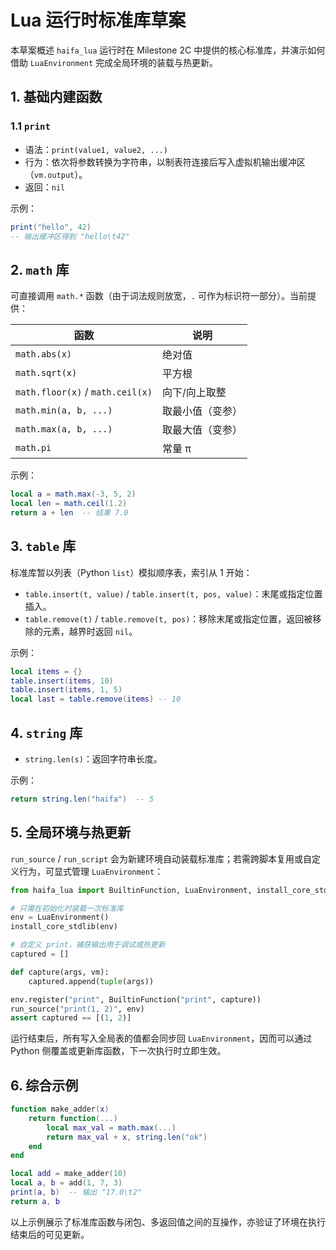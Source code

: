 # Lua 运行时标准库草案

本草案概述 `haifa_lua` 运行时在 Milestone 2C 中提供的核心标准库，并演示如何借助 `LuaEnvironment` 完成全局环境的装载与热更新。

## 1. 基础内建函数

### 1.1 `print`
- 语法：`print(value1, value2, ...)`
- 行为：依次将参数转换为字符串，以制表符连接后写入虚拟机输出缓冲区（`vm.output`）。
- 返回：`nil`

示例：
```lua
print("hello", 42)
-- 输出缓冲区得到 "hello\t42"
```

## 2. `math` 库

可直接调用 `math.*` 函数（由于词法规则放宽，`.` 可作为标识符一部分）。当前提供：

| 函数 | 说明 |
| --- | --- |
| `math.abs(x)` | 绝对值 |
| `math.sqrt(x)` | 平方根 |
| `math.floor(x)` / `math.ceil(x)` | 向下/向上取整 |
| `math.min(a, b, ...)` | 取最小值（变参） |
| `math.max(a, b, ...)` | 取最大值（变参） |
| `math.pi` | 常量 π |

示例：
```lua
local a = math.max(-3, 5, 2)
local len = math.ceil(1.2)
return a + len  -- 结果 7.0
```

## 3. `table` 库

标准库暂以列表（Python `list`）模拟顺序表，索引从 1 开始：

- `table.insert(t, value)` / `table.insert(t, pos, value)`：末尾或指定位置插入。
- `table.remove(t)` / `table.remove(t, pos)`：移除末尾或指定位置，返回被移除的元素，越界时返回 `nil`。

示例：
```lua
local items = {}
table.insert(items, 10)
table.insert(items, 1, 5)
local last = table.remove(items) -- 10
```

## 4. `string` 库

- `string.len(s)`：返回字符串长度。

示例：
```lua
return string.len("haifa")  -- 5
```

## 5. 全局环境与热更新

`run_source` / `run_script` 会为新建环境自动装载标准库；若需跨脚本复用或自定义行为，可显式管理 `LuaEnvironment`：

```python
from haifa_lua import BuiltinFunction, LuaEnvironment, install_core_stdlib, run_source

# 只需在初始化时装载一次标准库
env = LuaEnvironment()
install_core_stdlib(env)

# 自定义 print，捕获输出用于调试或热更新
captured = []

def capture(args, vm):
    captured.append(tuple(args))

env.register("print", BuiltinFunction("print", capture))
run_source("print(1, 2)", env)
assert captured == [(1, 2)]
```

运行结束后，所有写入全局表的值都会同步回 `LuaEnvironment`，因而可以通过 Python 侧覆盖或更新库函数，下一次执行时立即生效。

## 6. 综合示例

```lua
function make_adder(x)
    return function(...)
        local max_val = math.max(...)
        return max_val + x, string.len("ok")
    end
end

local add = make_adder(10)
local a, b = add(1, 7, 3)
print(a, b)  -- 输出 "17.0\t2"
return a, b
```

以上示例展示了标准库函数与闭包、多返回值之间的互操作，亦验证了环境在执行结束后的可见更新。
